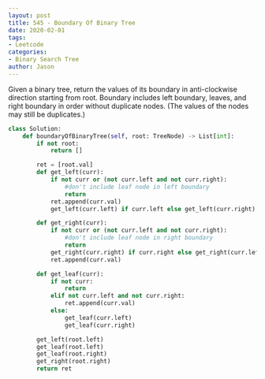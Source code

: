 ```yaml
---
layout: post
title: 545 - Boundary Of Binary Tree
date: 2020-02-01
tags:
- Leetcode
categories:
- Binary Search Tree
author: Jason
---
```

Given a binary tree, return the values of its boundary in anti-clockwise direction starting from root. Boundary includes left boundary, leaves, and right boundary in order without duplicate nodes.  (The values of the nodes may still be duplicates.)

```python
class Solution:
    def boundaryOfBinaryTree(self, root: TreeNode) -> List[int]:
        if not root:
            return []

        ret = [root.val]
        def get_left(curr):
            if not curr or (not curr.left and not curr.right):
                #don't include leaf node in left boundary
                return
            ret.append(curr.val)
            get_left(curr.left) if curr.left else get_left(curr.right)

        def get_right(curr):
            if not curr or (not curr.left and not curr.right):
                #don't include leaf node in right boundary
                return
            get_right(curr.right) if curr.right else get_right(curr.left)
            ret.append(curr.val)

        def get_leaf(curr):
            if not curr:
                return
            elif not curr.left and not curr.right:
                ret.append(curr.val)
            else:
                get_leaf(curr.left)
                get_leaf(curr.right)

        get_left(root.left)
        get_leaf(root.left)
        get_leaf(root.right)
        get_right(root.right)
        return ret
```
